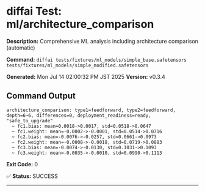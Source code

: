 # diffai Test: ml/architecture_comparison

**Description:** Comprehensive ML analysis including architecture comparison (automatic)

**Command:** `diffai tests/fixtures/ml_models/simple_base.safetensors tests/fixtures/ml_models/simple_modified.safetensors`

**Generated:** Mon Jul 14 02:00:32 PM JST 2025
**Version:** v0.3.4

## Command Output

```
architecture_comparison: type1=feedforward, type2=feedforward, depth=6→6, differences=0, deployment_readiness=ready, "safe_to_upgrade"
  ~ fc1.bias: mean=0.0018->0.0017, std=0.0518->0.0647
  ~ fc1.weight: mean=-0.0002->-0.0001, std=0.0514->0.0716
  ~ fc2.bias: mean=-0.0076->-0.0257, std=0.0661->0.0973
  ~ fc2.weight: mean=-0.0008->-0.0018, std=0.0719->0.0883
  ~ fc3.bias: mean=-0.0074->-0.0130, std=0.1031->0.1093
  ~ fc3.weight: mean=-0.0035->-0.0010, std=0.0990->0.1113
```

**Exit Code:** 0

✅ **Status:** SUCCESS

---
